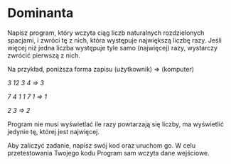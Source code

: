 # Dominanta

Napisz program, który wczyta ciąg liczb naturalnych rozdzielonych spacjami, i zwróci tę z
nich, która występuje największą liczbę razy. Jeśli więcej niż jedna liczba występuje tyle
samo (najwięcej) razy, wystarczy zwrócić pierwszą z nich.

Na przykład, poniższa forma zapisu (użytkownik) => (komputer)

_3 12 3 4 => 3_

_7 4 1 1 7 1 => 1_

_2 3 => 2_

Program nie musi wyświetlać ile razy powtarzają się liczby, ma wyświetlić jedynie tę, której jest najwięcej.

Aby zaliczyć zadanie, napisz swój kod oraz uruchom go.
W celu przetestowania Twojego kodu Program sam wczyta dane wejściowe.
